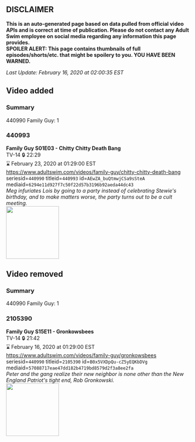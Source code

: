 ## DISCLAIMER
**This is an auto-generated page based on data pulled from official video APIs and is correct at time of publication. Please do not contact any Adult Swim employee on social media regarding any information this page provides.**  
**SPOILER ALERT: This page contains thumbnails of full episodes/shorts/etc. that might be spoilery to you. YOU HAVE BEEN WARNED.**  

_Last Update: February 16, 2020 at 02:00:35 EST_
## Video added
### Summary
440990 Family Guy: 1  
### 440993
**Family Guy S01E03 - Chitty Chitty Death Bang**  
TV-14 🔒 22:29  
⌛ February 23, 2020 at 01:29:00 EST  
https://www.adultswim.com/videos/family-guy/chitty-chitty-death-bang  
seriesid=`440990` titleid=`440993` id=`AEwZA_buQtmwjCSa9sSteA` mediaid=`6294e11d927f7c50f22d57b3196b92aeda44dc43`  
_Meg infuriates Lois by going to a party instead of celebrating Stewie's birthday, and to make matters worse, the party turns out to be a cult meeting._  
<a href="https://i.cdn.turner.com/adultswim/big/image-upload/thumbnails/thumb-2_image-152632085318412.jpg"><img src="https://i.cdn.turner.com/adultswim/big/image-upload/thumbnails/thumb-2_image-152632085318412.jpg" height="144px" /></a>
## Video removed
### Summary
440990 Family Guy: 1  
### 2105390
**Family Guy S15E11 - Gronkowsbees**  
TV-14 🔒 21:42  
⌛ February 16, 2020 at 01:29:00 EST  
https://www.adultswim.com/videos/family-guy/gronkowsbees  
seriesid=`440990` titleid=`2105390` id=`B0x5VXDpQu-cZ5yEQKbDVg` mediaid=`57088717eae47dd182b4719bd8579d2f3a8ee2fa`  
_Peter and the gang realize their new neighbor is none other than the New England Patriot's tight end, Rob Gronkowski._  
<a href="https://i.cdn.turner.com/adultswim/big/video/gronkowsbees/familyguy_1408_air_cid-31X7C.jpg"><img src="https://i.cdn.turner.com/adultswim/big/video/gronkowsbees/familyguy_1408_air_cid-31X7C.jpg" height="144px" /></a>
